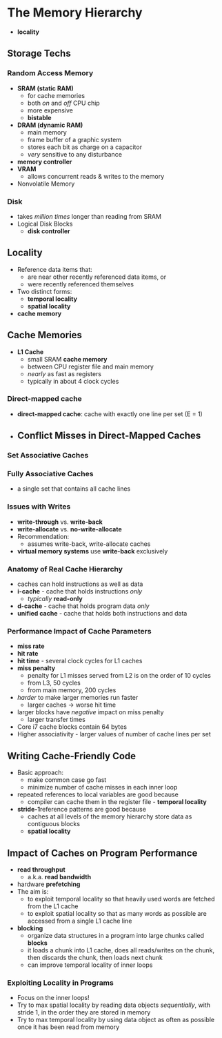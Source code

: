 # The Memory Hierarchy

- **locality**

## Storage Techs

### Random Access Memory

- **SRAM (static RAM)**
  - for cache memories
  - both _on_ and _off_ CPU chip
  - more expensive
  - **bistable**
- **DRAM (dynamic RAM)**
  - main memory
  - frame buffer of a graphic system
  - stores each bit as charge on a capacitor
  - _very_ sensitive to any disturbance
- **memory controller**
- **VRAM**
  - allows concurrent reads & writes to the memory
- Nonvolatile Memory

### Disk

- takes _million times_ longer than reading from SRAM
- Logical Disk Blocks
  - **disk controller**

## Locality

- Reference data items that:
  - are near other recently referenced data items, or
  - were recently referenced themselves
- Two distinct forms:
  - **temporal locality**
  - **spatial locality**
- **cache memory**

## Cache Memories

- **L1 Cache**
  - small SRAM **cache memory**
  - between CPU register file and main memory
  - _nearly_ as fast as registers
  - typically in about 4 clock cycles

### Direct-mapped cache

- **direct-mapped cache**: cache with exactly one line per set (E = 1)
- ## **Conflict Misses** in Direct-Mapped Caches

### Set Associative Caches

### Fully Associative Caches

- a single set that contains all cache lines

### Issues with Writes

- **write-through** vs. **write-back**
- **write-allocate** vs. **no-write-allocate**
- Recommendation:
  - assumes write-back, write-allocate caches
- **virtual memory systems** use **write-back** exclusively

### Anatomy of Real Cache Hierarchy

- caches can hold instructions as well as data
- **i-cache** - cache that holds instructions _only_
  - _typically_ **read-only**
- **d-cache** - cache that holds program data _only_
- **unified cache** - cache that holds both instructions and data

### Performance Impact of Cache Parameters

- **miss rate**
- **hit rate**
- **hit time** - several clock cycles for L1 caches
- **miss penalty**
  - penalty for L1 misses served from L2 is on the order of 10 cycles
  - from L3, 50 cycles
  - from main memory, 200 cycles
- _harder_ to make larger memories run faster
  - larger caches -> worse hit time
- larger blocks have _negative_ impact on miss penalty
  - larger transfer times
- Core i7 cache blocks contain 64 bytes
- Higher associativity - larger values of number of cache lines per set

## Writing Cache-Friendly Code

- Basic approach:
  - make common case go fast
  - minimize number of cache misses in each inner loop
- repeated references to local variables are good because
  - compiler can cache them in the register file - **temporal locality**
- **stride-1**reference patterns are good because
  - caches at all levels of the memory hierarchy store data as contiguous blocks
  - **spatial locality**

## Impact of Caches on Program Performance

- **read throughput**
  - a.k.a. **read bandwidth**
- hardware **prefetching**
- The aim is:
  - to exploit temporal locality so that heavily used words are fetched from the L1 cache
  - to exploit spatial locality so that as many words as possible are accessed from a single L1 cache line
- **blocking**
  - organize data structures in a program into large chunks called **blocks**
  - it loads a chunk into L1 cache, does all reads/writes on the chunk, then discards the chunk, then loads next chunk
  - can improve temporal locality of inner loops

### Exploiting Locality in Programs

- Focus on the inner loops!
- Try to max spatial locality by reading data objects _sequentially_, with stride 1, in the order they are stored in memory
- Try to max temporal locality by using data object as often as possible once it has been read from memory
